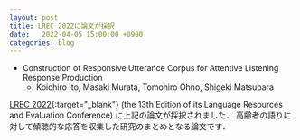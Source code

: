 ```yaml
---
layout: post
title: LREC 2022に論文が採択
date:   2022-04-05 15:00:00 +0900
categories: blog
---
```


- Construction of Responsive Utterance Corpus for Attentive Listening Response Production
  - Koichiro Ito, Masaki Murata, Tomohiro Ohno, Shigeki Matsubara

[LREC 2022](https://lrec2022.lrec-conf.org/en/ "LREC 2022"){:target="_blank"} (the 13th Edition of its Language Resources and Evaluation Conference) に上記の論文が採択されました．
高齢者の語りに対して傾聴的な応答を収集した研究のまとめとなる論文です．
